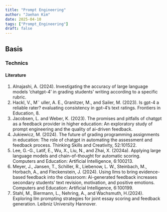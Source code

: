 ```yaml
---
title: "Prompt Engineering"
author: "Jaehan Kim"
date: 2025-04-10
tags: ["Prompt_Engineering"]
draft: false
---
```




Basis
-------------

### Technics

#### Literature

1. Alnajashi, A. (2024). Investigating the accuracy of large language models ’chatgpt-4’ in grading students’ writing according to a specific rubric.
2. Hackl, V., M¨ uller, A. E., Granitzer, M., and Sailer, M. (2023). Is gpt-4 a reliable rater? evaluating consistency in gpt-4’s text ratings. Frontiers in Education, 8.
3. Jacobsen, L. and Weber, K. (2023). The promises and pitfalls of chatgpt as a feedback provider in higher education: An exploratory study of prompt engineering and the quality of ai-driven feedback.
4. Jukiewicz, M. (2024). The future of grading programming assignments in education: The role of chatgpt in automating the assessment and feedback process. Thinking Skills and Creativity, 52:101522.
5. Lee, G.-G., Latif, E., Wu, X., Liu, N., and Zhai, X. (2024a). Applying large language models and chain-of-thought for automatic scoring. Computers and Education: Artificial Intelligence, 6:100213.
6. Meyer, J., Jansen, T., Schiller, R., Liebenow, L. W., Steinbach, M., Horbach, A., and Fleckenstein, J. (2024). Using llms to bring evidence-based feedback into the classroom: Ai-generated feedback increases secondary students’ text revision, motivation, and positive emotions. Computers and Education: Artificial Intelligence,
6:100199.
7. Stahl, M., Biermann, L., Nehring, A., and Wachsmuth, H.(2024). Exploring llm prompting strategies for joint essay scoring and feedback generation. Leibniz University Hannover.

